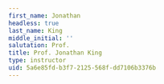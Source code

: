 ```yaml
---
first_name: Jonathan
headless: true
last_name: King
middle_initial: ''
salutation: Prof.
title: Prof. Jonathan King
type: instructor
uid: 5a6e85fd-b3f7-2125-568f-dd7106b3376b
---
```

